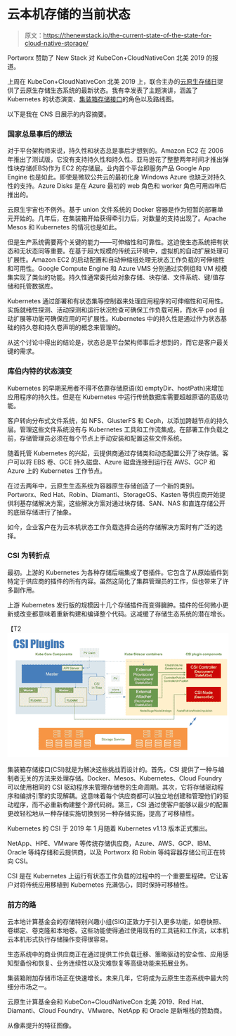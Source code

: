 # 云本机存储的当前状态

> 原文：<https://thenewstack.io/the-current-state-of-the-state-for-cloud-native-storage/>

Portworx 赞助了 New Stack 对 KubeCon+CloudNativeCon 北美 2019 的报道。

上周在 KubeCon+CloudNativeCon 北美 2019 上，联合主办的[云原生存储日](https://www.cloudnativestorageday.com/)提供了云原生存储生态系统的最新状态。我有幸发表了主题演讲，涵盖了 Kubernetes 的状态演变、[集装箱存储接口](https://github.com/container-storage-interface/spec/blob/master/spec.md)的角色以及路线图。

以下是我在 CNS 日展示的内容摘要。

### 国家总是事后的想法

对于平台架构师来说，持久性和状态总是事后才想到的。Amazon EC2 在 2006 年推出了测试版，它没有支持持久性和持久性。亚马逊花了整整两年时间才推出弹性块存储(EBS)作为 EC2 的存储层。业内首个平台即服务产品 Google App Engine 也是如此。即使是微软公共云的最初化身 Windows Azure 也缺乏对持久性的支持。Azure Disks 是在 Azure 最初的 web 角色和 worker 角色可用四年后推出的。

云原生宇宙也不例外。基于 union 文件系统的 Docker 容器是作为短暂的部署单元开始的。几年后，在集装箱开始获得牵引力后，对数量的支持出现了。Apache Mesos 和 Kubernetes 的情况也是如此。

但是生产系统需要两个关键的能力——可伸缩性和可靠性。这迫使生态系统把有状态和无状态同等重要。在基于超大规模的传统云环境中，虚拟机的自动扩展处理可扩展性。Amazon EC2 的启动配置和自动伸缩组处理无状态工作负载的可伸缩性和可用性。Google Compute Engine 和 Azure VMS 分别通过实例组和 VM 规模集实现了类似的功能。持久性通常委托给对象存储、块存储、文件系统、键/值存储和托管数据库。

Kubernetes 通过部署和有状态集等控制器来处理应用程序的可伸缩性和可用性。实施就绪性探测、活动探测和运行状况检查可确保工作负载可用，而水平 pod 自动扩展等功能可确保应用的可扩展性。Kubernetes 中的持久性是通过作为状态基础的持久卷和持久卷声明的概念来管理的。

从这个讨论中得出的结论是，状态总是平台架构师事后才想到的，而它是客户最关键的需求。

### **库伯内特的状态演变**

Kubernetes 的早期采用者不得不依靠存储原语(如 emptyDir、hostPath)来增加应用程序的持久性。但是在 Kubernetes 中运行传统数据库需要超越原语的高级功能。

客户转向分布式文件系统，如 NFS、GlusterFS 和 Ceph，以添加跨越节点的持久层。管理这些文件系统没有与 Kubernetes 工具和工作流集成。在部署工作负载之前，存储管理员必须在每个节点上手动安装和配置这些文件系统。

随着托管 Kubernetes 的兴起，云提供商通过存储类和动态配置公开了块存储。客户可以将 EBS 卷、GCE 持久磁盘、Azure 磁盘连接到运行在 AWS、GCP 和 Azure 上的 Kubernetes 工作节点。

在过去两年中，云原生生态系统为容器原生存储创造了一个新的类别。Portworx、Red Hat、Robin、Diamanti、StorageOS、Kasten 等供应商开始提供利基存储解决方案，这些解决方案对通过块存储、SAN、NAS 和直连存储公开的底层存储进行了抽象。

如今，企业客户在为云本机状态工作负载选择合适的存储解决方案时有广泛的选择。

### **CSI 为转折点**

最初。上游的 Kubernetes 为各种存储后端集成了卷插件。它包含了从原始插件到特定于供应商的插件的所有内容。虽然这简化了集群管理员的工作，但也带来了许多副作用。

上游 Kubernetes 发行版的规模因十几个存储插件而变得臃肿。插件的任何微小更新或改变都意味着重新构建和编译整个代码。这减缓了存储生态系统的潜在增长。

【T2![](img/71286ab070d754092b6aaa506616bd6c.png)

集装箱存储接口(CSI)就是为解决这些挑战而设计的。首先，CSI 提供了一种与编制者无关的方法来处理存储。Docker、Mesos、Kubernetes、Cloud Foundry 可以使用相同的 CSI 驱动程序来管理存储卷的生命周期。其次，它将存储驱动程序和编排引擎的实现解耦。这意味着每个供应商都可以独立地创建和管理他们的驱动程序，而不必重新构建整个源代码树。第三，CSI 通过使客户能够以最少的配置更改轻松地从一种存储实施切换到另一种存储实施，提高了可移植性。

Kubernetes 的 CSI 于 2019 年 1 月随着 Kubernetes v1.13 版本正式推出。

NetApp、HPE、VMware 等传统存储供应商，Azure、AWS、GCP、IBM、Oracle 等纯存储和云提供商，以及 Portworx 和 Robin 等纯容器存储公司正在转向 CSI。

CSI 是在 Kubernetes 上运行有状态工作负载的过程中的一个重要里程碑。它让客户对将传统应用移植到 Kubernetes 充满信心，同时保持可移植性。

### **前方的路**

云本地计算基金会的存储特别兴趣小组(SIG)正致力于引入更多功能，如卷快照、卷绑定、卷克隆和本地卷。这些功能使得通过使用现有的工具链和工作流，以本机云本机形式执行存储操作变得很容易。

生态系统中的商业供应商正在通过提供工作负载迁移、策略驱动的安全性、应用感知型备份和恢复、业务连续性以及灾难恢复等高级功能来拓展业务。

集装箱附加存储市场正在快速增长。未来几年，它将成为云原生生态系统中最大的细分市场之一。

云原生计算基金会和 KubeCon+CloudNativeCon 北美 2019、Red Hat、Diamanti、Cloud Foundry、VMware、NetApp 和 Oracle 是新堆栈的赞助商。

从像素提升的特征图像。

<svg xmlns:xlink="http://www.w3.org/1999/xlink" viewBox="0 0 68 31" version="1.1"><title>Group</title> <desc>Created with Sketch.</desc></svg>